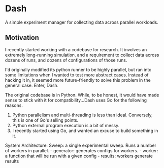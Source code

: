 # Dash

A simple experiment manager for collecting data across parallel workloads.

## Motivation

I recently started working with a codebase for research. It involves an extremely long-running simulation, and a requirement to collect data across dozens of runs, and dozens of configurations of those runs.

I'd originally modified its python runner to be highly parallel, but ran into some limitations when I wanted to test more abstract cases. Instead of hacking it in, it seemed more future-friendly to solve this problem in the general case. Enter, Dash.

The original codebase is in Python. While, to be honest, it would have made sense to stick with it for compatibility...Dash uses Go for the following reasons.

1. Python parallelism and multi-threading is less than ideal. Conversely, this is one of Go's selling points.
2. Python external program execution is a bit of messy.
3. I recently started using Go, and wanted an excuse to build something in it.

System Architecture:
Sweep: a single experimental sweep. Runs a number of workers in parallel. - generator: generates configs for workers. - worker: a function that will be run with a given config - results: workers generate results
